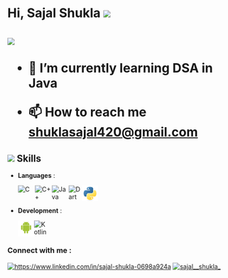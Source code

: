 <h1><b>Hi, Sajal Shukla </b><img src="https://media.giphy.com/media/hvRJCLFzcasrR4ia7z/giphy.gif" width="30"><p>
  <a><img src="https://readme-typing-svg.herokuapp.com?size=30&vCenter=true&width=500&height=50&lines=Active+Learner,;Computer+Science+Student,;Love+to+learn+new+stuffs..<3"></a>

- 🌱 I’m currently learning **DSA in Java**

- 📫 How to reach me **shuklasajal420@gmail.com**
## <img src="https://media2.giphy.com/media/QssGEmpkyEOhBCb7e1/giphy.gif?cid=ecf05e47a0n3gi1bfqntqmob8g9aid1oyj2wr3ds3mg700bl&rid=giphy.gif" width ="25"><b> Skills </b>


- **Languages** :
  
  
  <img align="left" alt="C" width="38px" src="https://img.icons8.com/fluency/256/c-programming.png" />
<img align="left" alt="C++" width="38x" src="https://img.icons8.com/color/256/c-plus-plus-logo.png" />
<img align="left" alt="Java" width="38px" src="https://img.icons8.com/?size=512&id=13679&format=png" />
<img align="left" alt="Dart" width="30px" src="https://www.vectorlogo.zone/logos/dartlang/dartlang-icon.svg" />
<img align="left" alt="Python" width="36px" src="https://raw.githubusercontent.com/devicons/devicon/master/icons/python/python-original.svg" />


  <br/>
  <br/>
  
  
- **Development** :
  

  <img align="left" alt="ANDROID" width="36px" src="https://raw.githubusercontent.com/devicons/devicon/master/icons/android/android-original-wordmark.svg" />
  
  <img align="left" alt="Kotlin" width="32px" src="https://www.vectorlogo.zone/logos/kotlinlang/kotlinlang-icon.svg" />


  <br/>
  <br/>

  
<h3 align="left">Connect with me :</h3>
<p align="left">
<a href="https://linkedin.com/in/https://www.linkedin.com/in/sajal-shukla-0698a924a" target="blank"><img align="center" src="https://raw.githubusercontent.com/rahuldkjain/github-profile-readme-generator/master/src/images/icons/Social/linked-in-alt.svg" alt="https://www.linkedin.com/in/sajal-shukla-0698a924a" height="30" width="40" /></a>
<a href="https://instagram.com/sajal__shukla_" target="blank"><img align="center" src="https://raw.githubusercontent.com/rahuldkjain/github-profile-readme-generator/master/src/images/icons/Social/instagram.svg" alt="sajal__shukla_" height="30" width="40" /></a>
</p>
